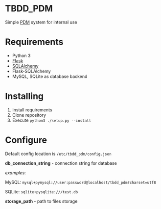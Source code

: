 # TBDD_PDM
Simple [PDM](https://en.wikipedia.org/wiki/Product_data_management) system for internal use
# Requirements
* Python 3 
* [Flask](http://flask.pocoo.org/)
* [SQLAlchemy](http://www.sqlalchemy.org/)
* Flask-SQLAlchemy
* MySQL, SQLite as database backend

# Installing
1. Install requirements
2. Clone repository
3. Execute `python3 ./setup.py --install`

# Configure
 Default config location is `/etc/tbdd_pdm/config.json`
 
**db_connection_string** - connection string for database

*examples*: 

MySQL: `mysql+pymysql://user:password@localhost/tbdd_pdm?charset=utf8` 

SQLite: `sqlite+pysqlite:///test.db`

**storage_path** - path to files storage